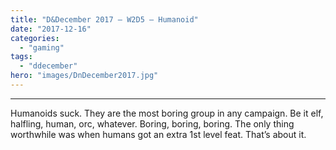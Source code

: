 ```yaml
---
title: "D&December 2017 – W2D5 – Humanoid"
date: "2017-12-16"
categories: 
  - "gaming"
tags: 
  - "ddecember"
hero: "images/DnDecember2017.jpg"
---
```


* * *

Humanoids suck. They are the most boring group in any campaign. Be it elf, halfling, human, orc, whatever. Boring, boring, boring. The only thing worthwhile was when humans got an extra 1st level feat. That’s about it.
